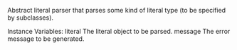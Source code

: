 Abstract literal parser that parses some kind of literal type (to be specified by subclasses).

Instance Variables:
	literal	<Object>	The literal object to be parsed.
	message	<String>	The error message to be generated.
